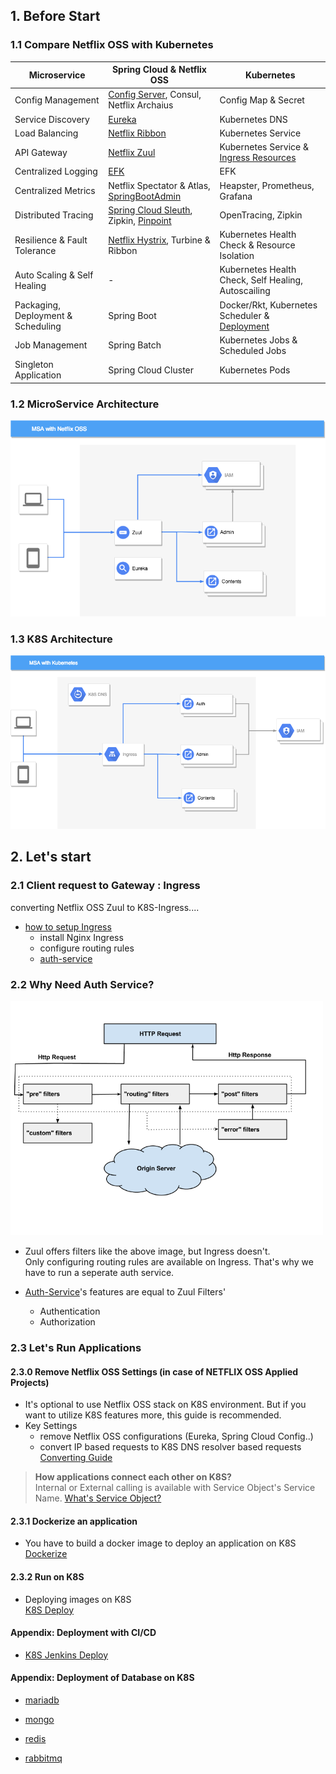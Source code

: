 ## 1. Before Start

### 1.1 Compare Netflix OSS with Kubernetes

| Microservice    | Spring Cloud & Netflix OSS  |Kubernetes      |
|------|------|------|
| Config Management|[Config Server][Config Server], Consul, Netflix Archaius | Config Map & Secret |
| Service Discovery                  | [Eureka][Eureka] | Kubernetes DNS                     |
| Load Balancing                     | [Netflix Ribbon][Ribbon]                | Kubernetes Service                                  |
| API Gateway                        | [Netflix Zuul][Zuul]                    | Kubernetes Service & [Ingress Resources][Ingress]   |
| Centralized Logging                | [EFK][EFK]                              | EFK                                                 |
| Centralized Metrics                | Netflix Spectator & Atlas, [SpringBootAdmin][SpringBootAdmin]| Heapster, Prometheus, Grafana  |
| Distributed Tracing                | [Spring Cloud Sleuth][Sleuth], Zipkin, [Pinpoint][Pinpoint]   | OpenTracing, Zipkin           |
| Resilience & Fault Tolerance       | [Netflix Hystrix][Hystrix], Turbine & Ribbon | Kubernetes Health Check & Resource Isolation   |
| Auto Scaling & Self Healing        | -                                       | Kubernetes Health Check, Self Healing, Autoscailing |
| Packaging, Deployment & Scheduling | Spring Boot                             | Docker/Rkt, Kubernetes Scheduler & [Deployment][Deployment]|
| Job Management                     | Spring Batch                            | Kubernetes Jobs & Scheduled Jobs                    |
| Singleton Application              | Spring Cloud Cluster                    | Kubernetes Pods                                     |




### 1.2 MicroService Architecture
<img src="../image/msa_with_netflix.png" width="600">


### 1.3 K8S Architecture
<img src="../image/msa_with_kubernetes.png" width="600">

## 2. Let's start

### 2.1 Client request to Gateway : Ingress
  converting Netflix OSS Zuul to K8S-Ingress....
   - [how to setup Ingress][ConvertIngress]
     - install Nginx Ingress
     - configure routing rules
     - [auth-service](./ingress/auth-service-deploy.md)

### 2.2 Why Need Auth Service?
   <img src="../image/zuul_filter.png" width="500">   

  - Zuul offers filters like the above image, but Ingress doesn't.  
  Only configuring routing rules are available on Ingress. That's why we have to run a seperate auth service.     

  - [Auth-Service](./ingress/auth-service-deploy.md)'s features are equal to Zuul Filters'
    - Authentication
    - Authorization

### 2.3 Let's Run Applications

#### 2.3.0 Remove Netflix OSS Settings (in case of NETFLIX OSS Applied Projects)
 - It's optional to use Netflix OSS stack on K8S environment. But if you want to utilize K8S features more, this guide is recommended.  
 - Key Settings
   - remove Netflix OSS configurations (Eureka, Spring Cloud Config..)
   - convert IP based requests to K8S DNS resolver based requests  
   [Converting Guide](./service_converting/contents/modify_netflix_in_content.md)    

> **How applications connect each other on K8S?**  
 Internal or External calling is available with Service Object's Service Name.
 [What's Service Object?][Service]  

#### 2.3.1 Dockerize an application
- You have to build a docker image to deploy an application on K8S  
[Dockerize](./service_converting/contents/dockerize_content.md)
#### 2.3.2 Run on K8S
- Deploying images on K8S  
[K8S Deploy](./service_converting/contents/run_content_in_k8s.md)
#### Appendix: Deployment with CI/CD
- [K8S Jenkins Deploy](../3.CICD/kubernetes_deploy.md)
#### Appendix: Deployment of Database on K8S
- [mariadb](./mariadb/README.md)
- [mongo](./mongo/README.md)
- [redis](./redis/README.md)
- [rabbitmq](./rabbitmq/README.md)





  [Config Server]: https://coe.gitbook.io/guide/config/springcloudconfig "Config Server"
  [Eureka]: https://coe.gitbook.io/guide/service-discovery/eureka "Eureka"
  [Ribbon]: https://coe.gitbook.io/guide/load-balancing/ribbon "Ribbon"
  [Zuul]: https://coe.gitbook.io/guide/gateway/zuul "Zuul"
  [EFK]: https://coe.gitbook.io/guide/log/efk "EFK"
  [SpringBootAdmin]: https://coe.gitbook.io/guide/monitoring/spring-boot-admin "SpringBootAdmin"
  [Sleuth]: https://coe.gitbook.io/guide/log/sleuth "Sleuth"
  [Pinpoint]: https://coe.gitbook.io/guide/tracing/pinpoint "Pinpoint"
  [Hystrix]: https://coe.gitbook.io/guide/circuit-breaker/hystrix "Hystrix"
  [Deployment]: ../2.개념/deploymentstrategies.md "Deployment"
  [Service]: ../2.개념/kubernetes.md#L131 "Service"

  [Ingress]: ../2.%EA%B0%9C%EB%85%90/kubernetes-ingress.md "Ingress"

  [ConvertIngress]: ./ingress/README.md "ConvertIngress"

  [KubernetesService]: https://kubernetes.io/docs/concepts/services-networking/service/ "KubernetesService"

